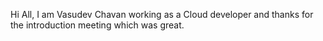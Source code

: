 Hi All,
I am Vasudev Chavan working as a Cloud developer and thanks for the introduction meeting which was great.

